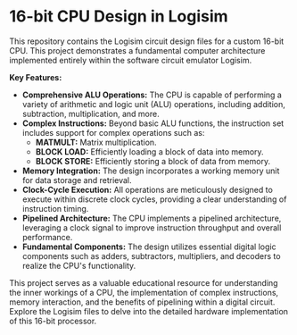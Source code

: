# 16-bit CPU Design in Logisim

This repository contains the Logisim circuit design files for a custom 16-bit CPU. This project demonstrates a fundamental computer architecture implemented entirely within the software circuit emulator Logisim.

**Key Features:**

* **Comprehensive ALU Operations:** The CPU is capable of performing a variety of arithmetic and logic unit (ALU) operations, including addition, subtraction, multiplication, and more.
* **Complex Instructions:** Beyond basic ALU functions, the instruction set includes support for complex operations such as:
    * **MATMULT:** Matrix multiplication.
    * **BLOCK LOAD:** Efficiently loading a block of data into memory.
    * **BLOCK STORE:** Efficiently storing a block of data from memory.
* **Memory Integration:** The design incorporates a working memory unit for data storage and retrieval.
* **Clock-Cycle Execution:** All operations are meticulously designed to execute within discrete clock cycles, providing a clear understanding of instruction timing.
* **Pipelined Architecture:** The CPU implements a pipelined architecture, leveraging a clock signal to improve instruction throughput and overall performance.
* **Fundamental Components:** The design utilizes essential digital logic components such as adders, subtractors, multipliers, and decoders to realize the CPU's functionality.

This project serves as a valuable educational resource for understanding the inner workings of a CPU, the implementation of complex instructions, memory interaction, and the benefits of pipelining within a digital circuit. Explore the Logisim files to delve into the detailed hardware implementation of this 16-bit processor.
